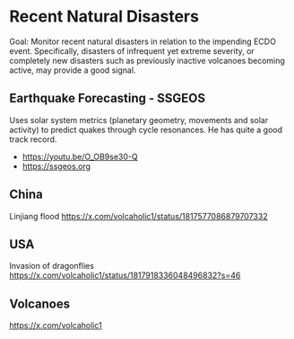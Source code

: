 # Recent Natural Disasters

Goal: Monitor recent natural disasters in relation to the impending ECDO event. Specifically, disasters of infrequent yet extreme severity, or completely new disasters such as previously inactive volcanoes becoming active, may provide a good signal.

## Earthquake Forecasting - SSGEOS

Uses solar system metrics (planetary geometry, movements and solar activity) to predict quakes through cycle resonances. He has quite a good track record.
- https://youtu.be/O_OB9se30-Q
- https://ssgeos.org

## China

Linjiang flood
https://x.com/volcaholic1/status/1817577086879707332

## USA

Invasion of dragonflies
https://x.com/volcaholic1/status/1817918336048496832?s=46

## Volcanoes

https://x.com/volcaholic1
